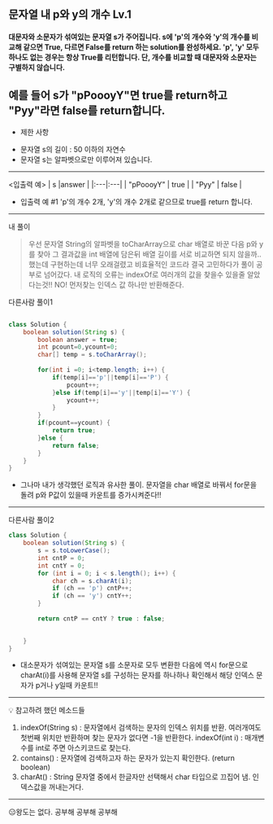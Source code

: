 ## 문자열 내 p와 y의 개수 Lv.1
#### 대문자와 소문자가 섞여있는 문자열 s가 주어집니다. s에 'p'의 개수와 'y'의 개수를 비교해 같으면 True, 다르면 False를 return 하는 solution를 완성하세요. 'p', 'y' 모두 하나도 없는 경우는 항상 True를 리턴합니다. 단, 개수를 비교할 때 대문자와 소문자는 구별하지 않습니다.

예를 들어 s가 "pPoooyY"면 true를 return하고 "Pyy"라면 false를 return합니다.
--- 
* 제한 사항
- 문자열 s의 길이 : 50 이하의 자연수
- 문자열 s는 알파벳으로만 이루어져 있습니다.
--- 
<입출력 예>
| s	|answer |
|:---|:---|
| "pPoooyY" | true |
| "Pyy"	| false |
* 입출력 예 #1
'p'의 개수 2개, 'y'의 개수 2개로 같으므로 true를 return 합니다.

--- 
내 풀이
> 우선 문자열 String의 알파벳을  toCharArray으로 char 배열로 바꾼 다음 p와 y를 찾아 그 결과값을 int 배열에 담은뒤 배열 길이를 서로 비교하면 되지 않을까..했는데 구현하는데 너무 오래걸렸고 비효율적인 코드라 결국 고민하다가 풀이 공부로 넘어갔다. 내 로직의 오류는 indexOf로 여러개의 값을 찾을수 있을줄 알았다는것!! NO! 먼저찾는 인덱스 값 하나만 반환해준다.



다른사람 풀이1

```java

class Solution {
    boolean solution(String s) {
        boolean answer = true;
        int pcount=0,ycount=0;
        char[] temp = s.toCharArray();
        
        for(int i =0; i<temp.length; i++) {
            if(temp[i]=='p'||temp[i]=='P') {
                pcount++;
            }else if(temp[i]=='y'||temp[i]=='Y') {
                ycount++;
            }
        }
        if(pcount==ycount) {
            return true;
        }else {
            return false;
        }
    }
}

```
- 그나마 내가 생각했던 로직과 유사한 풀이. 문자열을 char 배열로 바꿔서 for문을 돌려 p와 P값이 있을때 카운트를 증가시켜준다!!

---

다른사람 풀이2
```java
class Solution {
    boolean solution(String s) {
        s = s.toLowerCase();
        int cntP = 0;
        int cntY = 0;
        for (int i = 0; i < s.length(); i++) {
            char ch = s.charAt(i);
            if (ch == 'p') cntP++;
            if (ch == 'y') cntY++;
        }
        
        return cntP == cntY ? true : false;
        

    }
}

```

- 대소문자가 섞여있는 문자열 s를 소문자로 모두 변환한 다음에 역시 for문으로 charAt(i)를 사용해 문자열 s를 구성하는 문자를 하나하나 확인해서 해당 인덱스 문자가 p거나 y일때 카운트!!
---


💡 참고하려 했던 메소드들
1. indexOf(String s) : 문자열에서 검색하는 문자의 인덱스 위치를 반환. 여러개여도 첫번째 위치만 반환하며 찾는 문자가 없다면 -1을 반환한다.
   indexOf(int i) : 매개변수를 int로 주면 아스키코드로 찾는다.
2. contains() : 문자열에 검색하고자 하는 문자가 있는지 확인한다. (return boolean)
3. charAt() : String 문자열 중에서 한글자만 선택해서 char 타입으로 끄집어 냄. 인덱스값을 꺼내는거다.

---

😑왕도는 없다. 공부해 공부해 공부해




